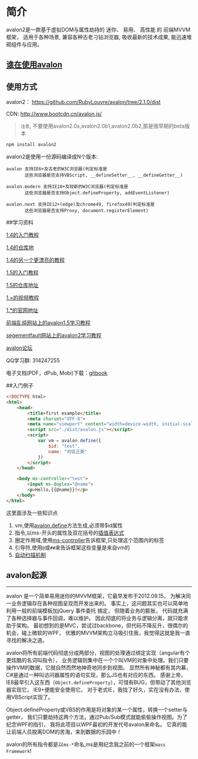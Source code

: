 <!-- toc -->
# 简介

avalon2是一款基于虚拟DOM与属性劫持的 迷你、 易用、 高性能 的 前端MVVM框架， 适用于各种场景, 兼容各种古老刁钻浏览器, 吸收最新的技术成果, 能迅速堆砌组件与应用。

## [谁在使用avalon](who.md)


## 使用方式

avalon2： https://github.com/RubyLouvre/avalon/tree/2.1.0/dist

CDN: http://www.bootcdn.cn/avalon.js/


> `注意`, 不要使用avalon2.0s,avalon2.0b1,avalon2.0b2,那是很早期的beta版本


```javascript
npm install avalon2
```

avalon2是使用一份源码编译成N个版本:

```
avalon 支持IE6+及古老的W3C浏览器(判定标准是 
       这些浏览器是否支持VBScript, __defineSetter__, __defineGetter__)

avalon.modern 支持IE10+及较新的W3C浏览器(判定标准是 
       这些浏览器是否支持Object.defineProperty, addEventListener)

avalon.next 支持IE12+(edge)及chrome49, firefox49(判定标准是 
       这些浏览器是否支持Proxy, document.registerElement)
```


##学习资料


[1.4的入门教程](http://www.cnblogs.com/rubylouvre/p/3181291.html)

[1.4的仓库地](https://github.com/RubyLouvre/avalon/tree/1.4.7.2/dist)

[1.4的另一个更漂亮的教程](http://limodou.github.io/avalon-learning/zh_CN/index.html)

[1.5的入门教程](http://www.cnblogs.com/rubylouvre/p/4783966.html)

[1.5的仓库地址](https://github.com/RubyLouvre/avalon/tree/1.5.6/dist)

[1.×的视频教程](http://edu.51cto.com/course/course_id-2533-page-1.html)

[1.*的官网地址](http://avalonjs.github.io/)

[前端乱炖网站上的avalon1.5学习教程](http://www.html-js.com/article/column/234)

[segementfault网站上的avalon2学习教程](https://segmentfault.com/u/situzhengmei/articles)

[avalon论坛](http://www.avalon.org.cn/) 

QQ学习群: 314247255


电子文档(PDF，dPub, Mobi)下载：[gitbook](https://www.gitbook.com/book/rubylouvre/avalon/details)

##入门例子


```html
<!DOCTYPE html>
<html>
    <head>
        <title>first example</title>
        <meta charset="UTF-8">
        <meta name="viewport" content="width=device-width, initial-scale=1.0">
        <script src="./dist/avalon.js"></script>
        <script>
            var vm = avalon.define({
                $id: "test",
                name: "司徒正美"
            })
        </script>
    </head>

    <body ms-controller="test">
        <input ms-duplex="@name">
        <p>Hello,{{@name}}!</p>
    </body>
</html>
```

这里面涉及一些知识点

1. vm,使用[avalon.define](api.md#define)方法生成,必须带$id属性
2. 指令,以ms-开头的属性及双花括号的[插值表达式](directives/expr.md)
3. 圈定作用域,使用[ms-controller](directives/controller.md)告诉框架,只处理这个范围内的标签
4. 引导符,使用`@`或`##`来告诉框架这些变量是来自vm的
5. [自动扫描机制](api.md#scan)

## avalon起源
----------------------

avalon 是一个简单易用迷你的MVVM框架，它最早发布于2012.09.15， 为解决同一业务逻辑存在各种视图呈现而开发出来的。 事实上，这问题其实也可以简单地利用一般的前端模板加jQuery 事件委托 搞定， 但随着业务的膨胀， 代码就充满了各种选择器与事件回调，难以维护。 因此彻底的将业务与逻辑分离，就只能求助于架构。 最初想到的是MVC，尝试过backbone，但代码不降反升，很偶尔的机会，碰上微软的WPF， 优雅的MVVM架构立马吸引住我，我觉得这就是我一直寻找的解决之道。

avalon将所有前端代码彻底分成两部分，视图的处理通过绑定实现（angular有个更炫酷的名词叫指令）， 业务逻辑则集中在一个个叫VM的对象中处理。我们只要操作VM的数据，它就自然而然地神奇地同步到视图。 显然所有神秘都有其内幕，C#是通过一种叫访问器属性的语句实现，那么JS也有对应的东西。 感谢上帝，IE8最早引入这东西（`Object.defineProperty`），可惜有BUG，但带动了其他浏览器实现它， IE9+便能安全使用它。 对于老式IE，我找了好久，实在没有办法，使用VBScript实现了。

Object.defineProperty或VBS的作用是将对象的某一个属性，转换一个setter与getter， 我们只要劫持这两个方法，通过Pub/Sub模式就能偷偷操作视图。为了纪念WPF的指引， 我将此项目以WPF最初的开发代号avalon来命名。 它真的能让前端人员脱离DOM的苦海，来到数据的乐园中！

avalon的所有指令都是以`ms-*`命名,ms是用纪念我之前的一个框架`mass Framework`!